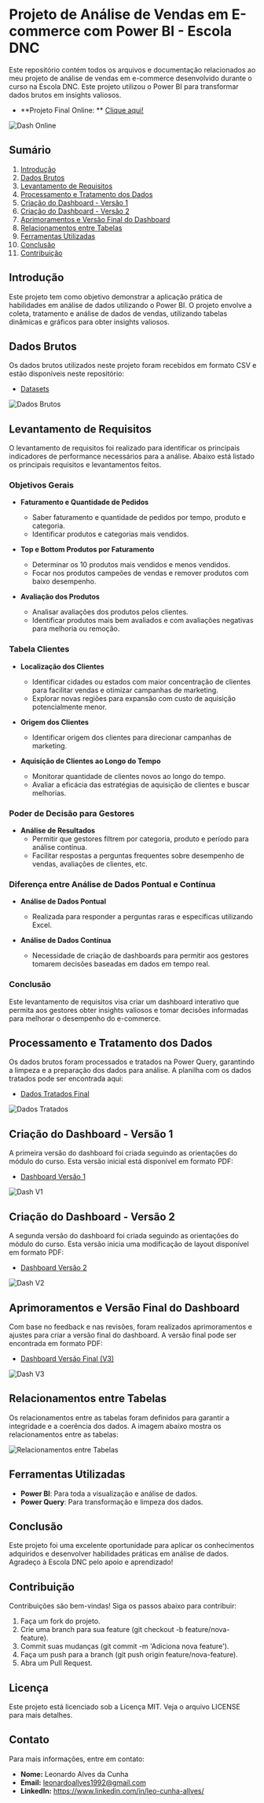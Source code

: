 # Projeto de Análise de Vendas em E-commerce com Power BI - Escola DNC

Este repositório contém todos os arquivos e documentação relacionados ao meu projeto de análise de vendas em e-commerce desenvolvido durante o curso na Escola DNC. Este projeto utilizou o Power BI para transformar dados brutos em insights valiosos.

- **Projeto Final Online: ** <a href="https://app.powerbi.com/view?r=eyJrIjoiZTY0ZjlhMGQtMzQxNy00MmFjLWE3MmQtYmQ4OGRkNjE2MjVmIiwidCI6IjI2ZGY0NTFkLWUwMGQtNGJjMC04OGY5LTExMGFkZDVlZDc5OSJ9&pageName=5a6908baa7877b565312" target="_blank">Clique aqui!</a>


![Dash Online](./assets/img/dash-web-final.png)

## Sumário
1. [Introdução](#introdução)
2. [Dados Brutos](#dados-brutos)
3. [Levantamento de Requisitos](#levantamento-de-requisitos)
4. [Processamento e Tratamento dos Dados](#processamento-e-tratamento-dos-dados)
5. [Criação do Dashboard - Versão 1](#criação-do-dashboard---versão-1)
6. [Criação do Dashboard - Versão 2](#criação-do-dashboard---versão-2)
7. [Aprimoramentos e Versão Final do Dashboard](#aprimoramentos-e-versão-final-do-dashboard)
8. [Relacionamentos entre Tabelas](#relacionamentos-entre-tabelas)
9. [Ferramentas Utilizadas](#ferramentas-utilizadas)
10. [Conclusão](#conclusão)
11. [Contribuição](#contribuição)

## Introdução
Este projeto tem como objetivo demonstrar a aplicação prática de habilidades em análise de dados utilizando o Power BI. O projeto envolve a coleta, tratamento e análise de dados de vendas, utilizando tabelas dinâmicas e gráficos para obter insights valiosos.

## Dados Brutos
Os dados brutos utilizados neste projeto foram recebidos em formato CSV e estão disponíveis neste repositório:
- [Datasets](./assets/dados-brutos/)

![Dados Brutos](./assets/img/dados%20brutos.png)

## Levantamento de Requisitos

O levantamento de requisitos foi realizado para identificar os principais indicadores de performance necessários para a análise. Abaixo está listado os principais requisitos e levantamentos feitos.

### Objetivos Gerais

- **Faturamento e Quantidade de Pedidos**
  - Saber faturamento e quantidade de pedidos por tempo, produto e categoria.
  - Identificar produtos e categorias mais vendidos.

- **Top e Bottom Produtos por Faturamento**
  - Determinar os 10 produtos mais vendidos e menos vendidos.
  - Focar nos produtos campeões de vendas e remover produtos com baixo desempenho.

- **Avaliação dos Produtos**
  - Analisar avaliações dos produtos pelos clientes.
  - Identificar produtos mais bem avaliados e com avaliações negativas para melhoria ou remoção.

### Tabela Clientes

- **Localização dos Clientes**
  - Identificar cidades ou estados com maior concentração de clientes para facilitar vendas e otimizar campanhas de marketing.
  - Explorar novas regiões para expansão com custo de aquisição potencialmente menor.

- **Origem dos Clientes**
  - Identificar origem dos clientes para direcionar campanhas de marketing.

- **Aquisição de Clientes ao Longo do Tempo**
  - Monitorar quantidade de clientes novos ao longo do tempo.
  - Avaliar a eficácia das estratégias de aquisição de clientes e buscar melhorias.

### Poder de Decisão para Gestores

- **Análise de Resultados**
  - Permitir que gestores filtrem por categoria, produto e período para análise contínua.
  - Facilitar respostas a perguntas frequentes sobre desempenho de vendas, avaliações de clientes, etc.

### Diferença entre Análise de Dados Pontual e Contínua

- **Análise de Dados Pontual**
  - Realizada para responder a perguntas raras e específicas utilizando Excel.
  
- **Análise de Dados Contínua**
  - Necessidade de criação de dashboards para permitir aos gestores tomarem decisões baseadas em dados em tempo real.

### Conclusão

Este levantamento de requisitos visa criar um dashboard interativo que permita aos gestores obter insights valiosos e tomar decisões informadas para melhorar o desempenho do e-commerce.

## Processamento e Tratamento dos Dados
Os dados brutos foram processados e tratados na Power Query, garantindo a limpeza e a preparação dos dados para análise. A planilha com os dados tratados pode ser encontrada aqui:
- [Dados Tratados Final](./assets/dados-tratados/Dados%20tratados%20final.xlsx)

![Dados Tratados](./assets/img/dados%20tratados.png)

## Criação do Dashboard - Versão 1
A primeira versão do dashboard foi criada seguindo as orientações do módulo do curso. Esta versão inicial está disponível em formato PDF:
- [Dashboard Versão 1](./assets/pdf/Dashboard%20de%20Vendas%20Final%20V1.pdf)

![Dash V1](./assets/img/dash%20V1.png)

## Criação do Dashboard - Versão 2
A segunda versão do dashboard foi criada seguindo as orientações do módulo do curso. Esta versão inicia uma modificação de layout disponível em formato PDF:
- [Dashboard Versão 2](./assets/pdf/Dash%20E-commerce%20Vendas%20Final%20V2.pdf)

![Dash V2](./assets/img/dash%20V2.png)

## Aprimoramentos e Versão Final do Dashboard
Com base no feedback e nas revisões, foram realizados aprimoramentos e ajustes para criar a versão final do dashboard. A versão final pode ser encontrada em formato PDF:
- [Dashboard Versão Final (V3)](./assets/pdf/Dash%20E-commerce%20Vendas%20Final%20V3.pdf)

![Dash V3](./assets/img/dash%20V3.png)

## Relacionamentos entre Tabelas
Os relacionamentos entre as tabelas foram definidos para garantir a integridade e a coerência dos dados. A imagem abaixo mostra os relacionamentos entre as tabelas:

![Relacionamentos entre Tabelas](./assets/img/relacionamento_bi.png)

## Ferramentas Utilizadas
- **Power BI**: Para toda a visualização e análise de dados.
- **Power Query**: Para transformação e limpeza dos dados.

## Conclusão
Este projeto foi uma excelente oportunidade para aplicar os conhecimentos adquiridos e desenvolver habilidades práticas em análise de dados. Agradeço à Escola DNC pelo apoio e aprendizado!

## Contribuição
Contribuições são bem-vindas! Siga os passos abaixo para contribuir:

1. Faça um fork do projeto.
2. Crie uma branch para sua feature (git checkout -b feature/nova-feature).
3. Commit suas mudanças (git commit -m 'Adiciona nova feature').
4. Faça um push para a branch (git push origin feature/nova-feature).
5. Abra um Pull Request.

## Licença
Este projeto está licenciado sob a Licença MIT. Veja o arquivo LICENSE para mais detalhes.

## Contato
Para mais informações, entre em contato:

- **Nome:** Leonardo Alves da Cunha
- **Email:** leonardoallves1992@gmail.com
- **LinkedIn:** https://www.linkedin.com/in/leo-cunha-allves/ 
